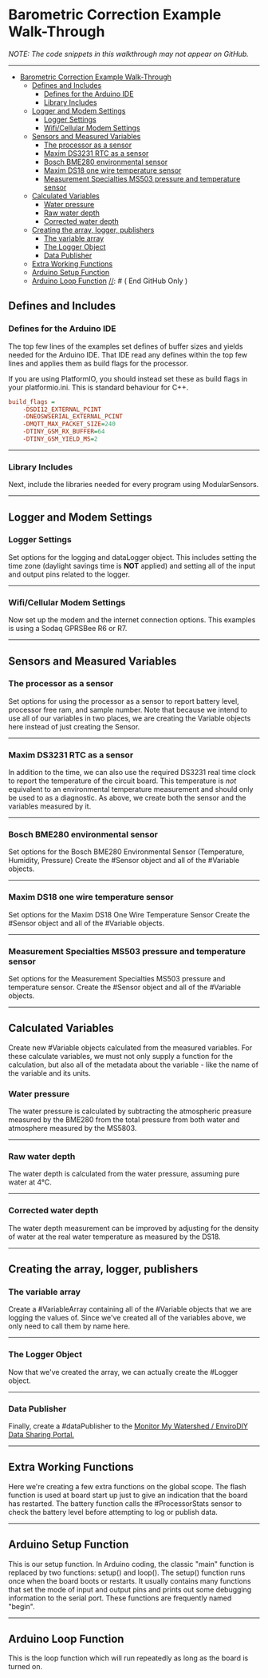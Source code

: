 [//]: # ( @page baro_rho_walkthrough Barometric Correction Walk-Through )
# Barometric Correction Example Walk-Through

_NOTE:  The code snippets in this walkthrough may not appear on GitHub._

[//]: # ( @copydoc baro_rho_example )
___

[//]: # ( @tableofcontents )

[//]: # ( Start GitHub Only )
- [Barometric Correction Example Walk-Through](#barometric-correction-example-walk-through)
  - [Defines and Includes](#defines-and-includes)
    - [Defines for the Arduino IDE](#defines-for-the-arduino-ide)
    - [Library Includes](#library-includes)
  - [Logger and Modem Settings](#logger-and-modem-settings)
    - [Logger Settings](#logger-settings)
    - [Wifi/Cellular Modem Settings](#wificellular-modem-settings)
  - [Sensors and Measured Variables](#sensors-and-measured-variables)
    - [The processor as a sensor](#the-processor-as-a-sensor)
    - [Maxim DS3231 RTC as a sensor](#maxim-ds3231-rtc-as-a-sensor)
    - [Bosch BME280 environmental sensor](#bosch-bme280-environmental-sensor)
    - [Maxim DS18 one wire temperature sensor](#maxim-ds18-one-wire-temperature-sensor)
    - [Measurement Specialties MS503 pressure and temperature sensor](#measurement-specialties-ms503-pressure-and-temperature-sensor)
  - [Calculated Variables](#calculated-variables)
    - [Water pressure](#water-pressure)
    - [Raw water depth](#raw-water-depth)
    - [Corrected water depth](#corrected-water-depth)
  - [Creating the array, logger, publishers](#creating-the-array-logger-publishers)
    - [The variable array](#the-variable-array)
    - [The Logger Object](#the-logger-object)
    - [Data Publisher](#data-publisher)
  - [Extra Working Functions](#extra-working-functions)
  - [Arduino Setup Function](#arduino-setup-function)
  - [Arduino Loop Function](#arduino-loop-function)
[//]: # ( End GitHub Only )


[//]: # ( @section baro_rho_defines-and-includes Defines and Includes )
## Defines and Includes

[//]: # ( @subsection baro_rho_defines Defines for the Arduino IDE )
### Defines for the Arduino IDE
The top few lines of the examples set defines of buffer sizes and yields needed for the Arduino IDE.
That IDE read any defines within the top few lines and applies them as build flags for the processor.

[//]: # ( @snippet{lineno} baro_rho_correction.ino defines )

If you are using PlatformIO, you should instead set these as build flags in your platformio.ini.
This is standard behaviour for C++.

```ini
build_flags =
    -DSDI12_EXTERNAL_PCINT
    -DNEOSWSERIAL_EXTERNAL_PCINT
    -DMQTT_MAX_PACKET_SIZE=240
    -DTINY_GSM_RX_BUFFER=64
    -DTINY_GSM_YIELD_MS=2
```
___

[//]: # ( @subsection baro_rho_includes Library Includes )
### Library Includes

Next, include the libraries needed for every program using ModularSensors.

[//]: # ( @snippet{lineno} baro_rho_correction.ino includes )
___

[//]: # ( @section baro_rho_logger-and-modem-settings Logger and Modem Settings )
## Logger and Modem Settings

[//]: # ( @subsection baro_rho_logger_settings Logger Settings )
### Logger Settings

Set options for the logging and dataLogger object.
This includes setting the time zone (daylight savings time is **NOT** applied) and setting all of the input and output pins related to the logger.

[//]: # ( @snippet{lineno} baro_rho_correction.ino logger_settings )
___

[//]: # ( @subsection baro_rho_modem-settings Wifi/Cellular Modem Settings )
### Wifi/Cellular Modem Settings

Now set up the modem and the internet connection options.
This examples is using a Sodaq GPRSBee R6 or R7.

[//]: # ( @snippet{lineno} baro_rho_correction.ino modem_settings )
___

[//]: # ( @section baro_rho_sensors_and_vars Sensors and Measured Variables )
## Sensors and Measured Variables

[//]: # ( @subsection baro_rho_processor_sensor The processor as a sensor )
### The processor as a sensor

Set options for using the processor as a sensor to report battery level, processor free ram, and sample number.
Note that because we intend to use all of our variables in two places, we are creating the Variable objects here instead of just creating the Sensor.

[//]: # ( @snippet{lineno} baro_rho_correction.ino processor_sensor )
___

[//]: # ( @subsection baro_rho_ds3231 Maxim DS3231 RTC as a sensor )
### Maxim DS3231 RTC as a sensor

In addition to the time, we can also use the required DS3231 real time clock to report the temperature of the circuit board.
This temperature is _not_ equivalent to an environmental temperature measurement and should only be used to as a diagnostic.
As above, we create both the sensor and the variables measured by it.

[//]: # ( @snippet{lineno} baro_rho_correction.ino ds3231 )
___

[//]: # ( @subsection baro_rho_bme280 Bosch BME280 environmental sensor )
### Bosch BME280 environmental sensor

Set options for the Bosch BME280 Environmental Sensor (Temperature, Humidity, Pressure)
Create the #Sensor object and all of the #Variable objects.

[//]: # ( @snippet{lineno} baro_rho_correction.ino bme280 )
___

[//]: # ( @subsection baro_rho_ds18 Maxim DS18 one wire temperature sensor )
### Maxim DS18 one wire temperature sensor

Set options for the Maxim DS18 One Wire Temperature Sensor
Create the #Sensor object and all of the #Variable objects.

[//]: # ( @snippet{lineno} baro_rho_correction.ino ds18 )
___

[//]: # ( @subsection baro_rho_ms5803  Measurement Specialties MS503 pressure and temperature sensor )
###  Measurement Specialties MS503 pressure and temperature sensor

Set options for the Measurement Specialties MS503 pressure and temperature sensor.
Create the #Sensor object and all of the #Variable objects.

[//]: # ( @snippet{lineno} baro_rho_correction.ino ms5803 )
___

[//]: # ( @section baro_rho_name_me Calculated Variables )
## Calculated Variables

Create new #Variable objects calculated from the measured variables.
For these calculate variables, we must not only supply a function for the calculation, but also all of the metadata about the variable - like the name of the variable and its units.

[//]: # ( @subsection baro_rho_name_me Water pressure )
### Water pressure

The water pressure is calculated by subtracting the atmospheric preasure measured by the BME280 from the total pressure from both water and atmosphere measured by the MS5803.

[//]: # ( @snippet{lineno} baro_rho_correction.ino calculated_pressure )
___

[//]: # ( @subsection baro_rho_name_me Raw water depth )
### Raw water depth

The water depth is calculated from the water pressure, assuming pure water at 4°C.

[//]: # ( @snippet{lineno} baro_rho_correction.ino calculated_uncorrected_depth )
___

[//]: # ( @subsection baro_rho_name_me Corrected water depth )
### Corrected water depth

The water depth measurement can be improved by adjusting for the density of water at the real water temperature as measured by the DS18.

[//]: # ( @snippet{lineno} baro_rho_correction.ino calculated_corrected_depth )
___

[//]: # ( @section baro_rho_name_me Creating the array, logger, publishers )
## Creating the array, logger, publishers

[//]: # ( @subsection baro_rho_name_me The variable array )
### The variable array

Create a #VariableArray containing all of the #Variable objects that we are logging the values of.
Since we've created all of the variables above, we only need to call them by name here.

[//]: # ( @snippet{lineno} baro_rho_correction.ino variable_arrays )
___

[//]: # ( @subsection baro_rho_name_me The Logger Object )
### The Logger Object

Now that we've created the array, we can actually create the #Logger object.

[//]: # ( @snippet{lineno} baro_rho_correction.ino loggers )
___

[//]: # ( @subsection baro_rho_name_me Data Publisher )
### Data Publisher

Finally, create a #dataPublisher to the [Monitor My Watershed / EnviroDIY Data Sharing Portal.](http://monitormywatershed.org/)

[//]: # ( @snippet{lineno} baro_rho_correction.ino publishers )
___

[//]: # ( @section baro_rho_name_me Extra Working Functions )
## Extra Working Functions

Here we're creating a few extra functions on the global scope.
The flash function is used at board start up just to give an indication that the board has restarted.
The battery function calls the #ProcessorStats sensor to check the battery level before attempting to log or publish data.

[//]: # ( @snippet{lineno} baro_rho_correction.ino working_functions )
___

[//]: # ( @section baro_rho_name_me Arduino Setup Function )
## Arduino Setup Function

This is our setup function.
In Arduino coding, the classic "main" function is replaced by two functions: setup() and loop().
The setup() function runs once when the board boots or restarts.
It usually contains many functions that set the mode of input and output pins and prints out some debugging information to the serial port.
These functions are frequently named "begin".

[//]: # ( @snippet{lineno} baro_rho_correction.ino setup )
___

[//]: # ( @section baro_rho_name_me Arduino Loop Function )
## Arduino Loop Function

This is the loop function which will run repeatedly as long as the board is turned on.

[//]: # ( @snippet{lineno} baro_rho_correction.ino loop )